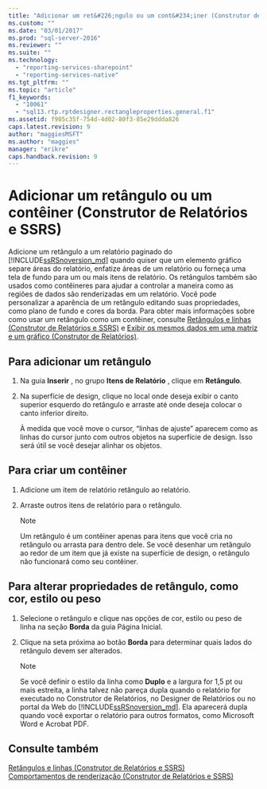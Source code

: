 ```yaml
---
title: "Adicionar um ret&#226;ngulo ou um cont&#234;iner (Construtor de Relat&#243;rios e SSRS) | Microsoft Docs"
ms.custom: ""
ms.date: "03/01/2017"
ms.prod: "sql-server-2016"
ms.reviewer: ""
ms.suite: ""
ms.technology: 
  - "reporting-services-sharepoint"
  - "reporting-services-native"
ms.tgt_pltfrm: ""
ms.topic: "article"
f1_keywords: 
  - "10061"
  - "sql13.rtp.rptdesigner.rectangleproperties.general.f1"
ms.assetid: f905c35f-754d-4d02-80f3-85e29ddda826
caps.latest.revision: 9
author: "maggiesMSFT"
ms.author: "maggies"
manager: "erikre"
caps.handback.revision: 9
---
```

# Adicionar um ret&#226;ngulo ou um cont&#234;iner (Construtor de Relat&#243;rios e SSRS)
  Adicione um retângulo a um relatório paginado do [!INCLUDE[ssRSnoversion_md](../../includes/ssrsnoversion-md.md)] quando quiser que um elemento gráfico separe áreas do relatório, enfatize áreas de um relatório ou forneça uma tela de fundo para um ou mais itens de relatório. Os retângulos também são usados como contêineres para ajudar a controlar a maneira como as regiões de dados são renderizadas em um relatório. Você pode personalizar a aparência de um retângulo editando suas propriedades, como plano de fundo e cores da borda. Para obter mais informações sobre como usar um retângulo como um contêiner, consulte [Retângulos e linhas &#40;Construtor de Relatórios e SSRS&#41;](../../reporting-services/report-design/rectangles-and-lines-report-builder-and-ssrs.md) e [Exibir os mesmos dados em uma matriz e um gráfico &#40;Construtor de Relatórios&#41;](../../reporting-services/report-design/display-the-same-data-on-a-matrix-and-a-chart-report-builder.md).    
   
## Para adicionar um retângulo    
    
1.  Na guia **Inserir** , no grupo **Itens de Relatório** , clique em **Retângulo**.    
    
2.  Na superfície de design, clique no local onde deseja exibir o canto superior esquerdo do retângulo e arraste até onde deseja colocar o canto inferior direito.    
    
     À medida que você move o cursor, “linhas de ajuste” aparecem como as linhas do cursor junto com outros objetos na superfície de design. Isso será útil se você desejar alinhar os objetos.    
    
## Para criar um contêiner    
    
1.  Adicione um item de relatório retângulo ao relatório.    
    
2.  Arraste outros itens de relatório para o retângulo.    
    
    > [!NOTE]    
    >  Um retângulo é um contêiner apenas para itens que você cria no retângulo ou arrasta para dentro dele. Se você desenhar um retângulo ao redor de um item que já existe na superfície de design, o retângulo não funcionará como seu contêiner.    
    
## Para alterar propriedades de retângulo, como cor, estilo ou peso    
    
1.  Selecione o retângulo e clique nas opções de cor, estilo ou peso de linha na seção **Borda** da guia Página Inicial.    
    
2.  Clique na seta próxima ao botão **Borda** para determinar quais lados do retângulo devem ser alterados.    
    
    > [!NOTE]    
    >  Se você definir o estilo da linha como **Duplo** e a largura for 1,5 pt ou mais estreita, a linha talvez não pareça dupla quando o relatório for executado no Construtor de Relatórios, no Designer de Relatórios ou no portal da Web do [!INCLUDE[ssRSnoversion_md](../../includes/ssrsnoversion-md.md)]. Ela aparecerá dupla quando você exportar o relatório para outros formatos, como Microsoft Word e Acrobat PDF.    
    
## Consulte também    
 [Retângulos e linhas &#40;Construtor de Relatórios e SSRS&#41;](../../reporting-services/report-design/rectangles-and-lines-report-builder-and-ssrs.md)     
 [Comportamentos de renderização &#40;Construtor de Relatórios e SSRS&#41;](../../reporting-services/report-design/rendering-behaviors-report-builder-and-ssrs.md)    
    
  